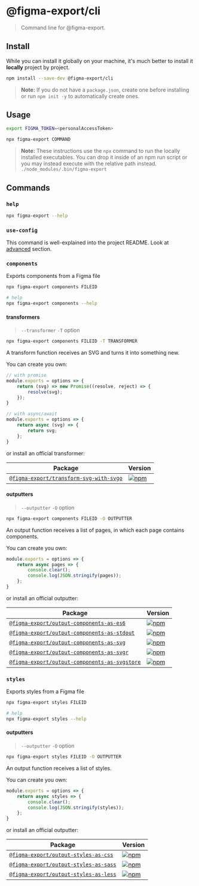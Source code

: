 
# @figma-export/cli

> Command line for @figma-export.

## Install

While you can install it globally on your machine, it's much better to install it **locally** project by project.

```sh
npm install --save-dev @figma-export/cli
```

> **Note:** If you do not have a `package.json`, create one before installing or run `npm init -y` to automatically create ones.


## Usage

```sh
export FIGMA_TOKEN=<personalAccessToken>

npx figma-export COMMAND
```

> **Note:** These instructions use the `npx` command to run the locally installed executables. You can drop it inside of an npm run script or you may instead execute with the relative path instead. `./node_modules/.bin/figma-export`

## Commands


### `help`

```sh
npx figma-export --help
```


### `use-config`

This command is well-explained into the project README. Look at [advanced](/README.md#advanced) section.


### `components`

Exports components from a Figma file

```sh
npx figma-export components FILEID

# help
npx figma-export components --help
```

#### transformers

> `--transformer` `-T` option

```sh
npx figma-export components FILEID -T TRANSFORMER
```

A transform function receives an SVG and turns it into something new.

You can create you own:

```ts
// with promise
module.exports = options => {
    return (svg) => new Promise((resolve, reject) => {
        resolve(svg);
    });
}
```

```ts
// with async/await
module.exports = options => {
    return async (svg) => {
        return svg;
    };
}
```

or install an official transformer:

| Package | Version |
|---------|---------|
| [`@figma-export/transform-svg-with-svgo`](/packages/transform-svg-with-svgo) | [![npm](https://img.shields.io/npm/v/@figma-export/transform-svg-with-svgo.svg?maxAge=3600)](https://www.npmjs.com/package/@figma-export/transform-svg-with-svgo) |


#### outputters

> `--outputter` `-O` option

```sh
npx figma-export components FILEID -O OUTPUTTER
```

An output function receives a list of pages, in which each page contains components.

You can create you own:

```ts
module.exports = options => {
    return async pages => {
        console.clear();
        console.log(JSON.stringify(pages));
    };
}
```

or install an official outputter:

| Package | Version |
|---------|---------|
| [`@figma-export/output-components-as-es6`](/packages/output-components-as-es6) | [![npm](https://img.shields.io/npm/v/@figma-export/output-components-as-es6.svg?maxAge=3600)](https://www.npmjs.com/package/@figma-export/output-components-as-es6) |
| [`@figma-export/output-components-as-stdout`](/packages/output-components-as-stdout) | [![npm](https://img.shields.io/npm/v/@figma-export/output-components-as-stdout.svg?maxAge=3600)](https://www.npmjs.com/package/@figma-export/output-components-as-stdout) |
| [`@figma-export/output-components-as-svg`](/packages/output-components-as-svg) | [![npm](https://img.shields.io/npm/v/@figma-export/output-components-as-svg.svg?maxAge=3600)](https://www.npmjs.com/package/@figma-export/output-components-as-svg) |
| [`@figma-export/output-components-as-svgr`](/packages/output-components-as-svgr) | [![npm](https://img.shields.io/npm/v/@figma-export/output-components-as-svgr.svg?maxAge=3600)](https://www.npmjs.com/package/@figma-export/output-components-as-svgr) |
| [`@figma-export/output-components-as-svgstore`](/packages/output-components-as-svgstore) | [![npm](https://img.shields.io/npm/v/@figma-export/output-components-as-svgstore.svg?maxAge=3600)](https://www.npmjs.com/package/@figma-export/output-components-as-svgstore) |


### `styles`

Exports styles from a Figma file

```sh
npx figma-export styles FILEID

# help
npx figma-export styles --help
```


#### outputters

> `--outputter` `-O` option

```sh
npx figma-export styles FILEID -O OUTPUTTER
```

An output function receives a list of styles.

You can create you own:

```ts
module.exports = options => {
    return async styles => {
        console.clear();
        console.log(JSON.stringify(styles));
    };
}
```

or install an official outputter:

| Package | Version |
|---------|---------|
| [`@figma-export/output-styles-as-css`](/packages/output-styles-as-css) | [![npm](https://img.shields.io/npm/v/@figma-export/output-styles-as-css.svg?maxAge=3600)](https://www.npmjs.com/package/@figma-export/output-styles-as-css) |
| [`@figma-export/output-styles-as-sass`](/packages/output-styles-as-sass) | [![npm](https://img.shields.io/npm/v/@figma-export/output-styles-as-sass.svg?maxAge=3600)](https://www.npmjs.com/package/@figma-export/output-styles-as-sass) |
| [`@figma-export/output-styles-as-less`](/packages/output-styles-as-less) | [![npm](https://img.shields.io/npm/v/@figma-export/output-styles-as-less.svg?maxAge=3600)](https://www.npmjs.com/package/@figma-export/output-styles-as-less) |
